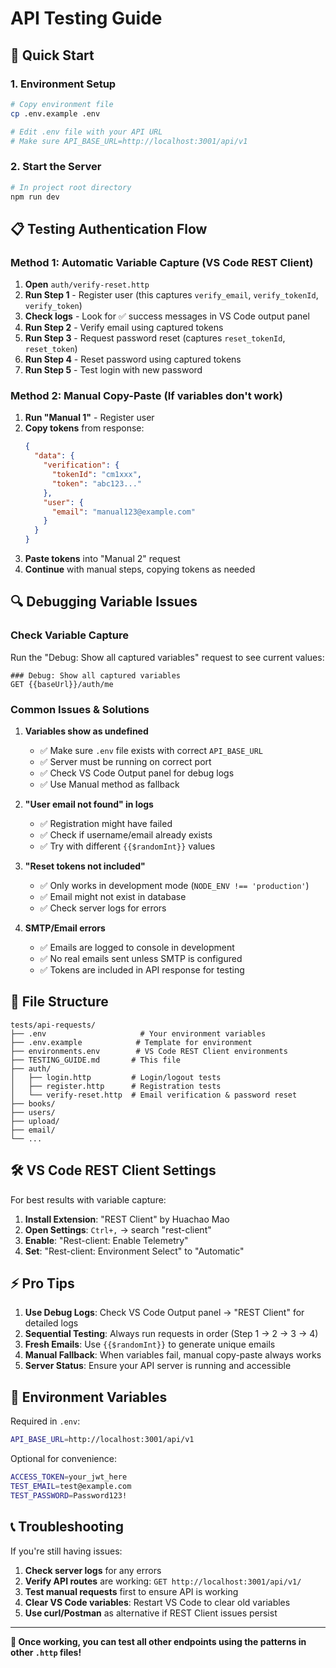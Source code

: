 # API Testing Guide

## 🚀 Quick Start

### 1. Environment Setup
```bash
# Copy environment file
cp .env.example .env

# Edit .env file with your API URL
# Make sure API_BASE_URL=http://localhost:3001/api/v1
```

### 2. Start the Server
```bash
# In project root directory
npm run dev
```

## 📋 Testing Authentication Flow

### Method 1: Automatic Variable Capture (VS Code REST Client)

1. **Open** `auth/verify-reset.http`
2. **Run Step 1** - Register user (this captures `verify_email`, `verify_tokenId`, `verify_token`)
3. **Check logs** - Look for ✅ success messages in VS Code output panel
4. **Run Step 2** - Verify email using captured tokens  
5. **Run Step 3** - Request password reset (captures `reset_tokenId`, `reset_token`)
6. **Run Step 4** - Reset password using captured tokens
7. **Run Step 5** - Test login with new password

### Method 2: Manual Copy-Paste (If variables don't work)

1. **Run "Manual 1"** - Register user
2. **Copy tokens** from response:
   ```json
   {
     "data": {
       "verification": {
         "tokenId": "cm1xxx",
         "token": "abc123..."
       },
       "user": {
         "email": "manual123@example.com"
       }
     }
   }
   ```
3. **Paste tokens** into "Manual 2" request
4. **Continue** with manual steps, copying tokens as needed

## 🔍 Debugging Variable Issues

### Check Variable Capture
Run the "Debug: Show all captured variables" request to see current values:
```http
### Debug: Show all captured variables  
GET {{baseUrl}}/auth/me
```

### Common Issues & Solutions

1. **Variables show as undefined**
   - ✅ Make sure `.env` file exists with correct `API_BASE_URL`
   - ✅ Server must be running on correct port
   - ✅ Check VS Code Output panel for debug logs
   - ✅ Use Manual method as fallback

2. **"User email not found" in logs**
   - ✅ Registration might have failed
   - ✅ Check if username/email already exists
   - ✅ Try with different `{{$randomInt}}` values

3. **"Reset tokens not included"**
   - ✅ Only works in development mode (`NODE_ENV !== 'production'`)
   - ✅ Email might not exist in database
   - ✅ Check server logs for errors

4. **SMTP/Email errors**
   - ✅ Emails are logged to console in development
   - ✅ No real emails sent unless SMTP is configured
   - ✅ Tokens are included in API response for testing

## 📁 File Structure

```
tests/api-requests/
├── .env                     # Your environment variables
├── .env.example            # Template for environment
├── environments.env        # VS Code REST Client environments
├── TESTING_GUIDE.md       # This file
├── auth/
│   ├── login.http         # Login/logout tests
│   ├── register.http      # Registration tests  
│   └── verify-reset.http  # Email verification & password reset
├── books/
├── users/
├── upload/
├── email/
└── ...
```

## 🛠️ VS Code REST Client Settings

For best results with variable capture:

1. **Install Extension**: "REST Client" by Huachao Mao
2. **Open Settings**: `Ctrl+,` → search "rest-client"
3. **Enable**: "Rest-client: Enable Telemetry"
4. **Set**: "Rest-client: Environment Select" to "Automatic"

## ⚡ Pro Tips

1. **Use Debug Logs**: Check VS Code Output panel → "REST Client" for detailed logs
2. **Sequential Testing**: Always run requests in order (Step 1 → 2 → 3 → 4)
3. **Fresh Emails**: Use `{{$randomInt}}` to generate unique emails
4. **Manual Fallback**: When variables fail, manual copy-paste always works
5. **Server Status**: Ensure your API server is running and accessible

## 🔐 Environment Variables

Required in `.env`:
```bash
API_BASE_URL=http://localhost:3001/api/v1
```

Optional for convenience:
```bash
ACCESS_TOKEN=your_jwt_here
TEST_EMAIL=test@example.com
TEST_PASSWORD=Password123!
```

## 📞 Troubleshooting

If you're still having issues:

1. **Check server logs** for any errors
2. **Verify API routes** are working: `GET http://localhost:3001/api/v1/`
3. **Test manual requests** first to ensure API is working
4. **Clear VS Code variables**: Restart VS Code to clear old variables
5. **Use curl/Postman** as alternative if REST Client issues persist

---

**🎉 Once working, you can test all other endpoints using the patterns in other `.http` files!**